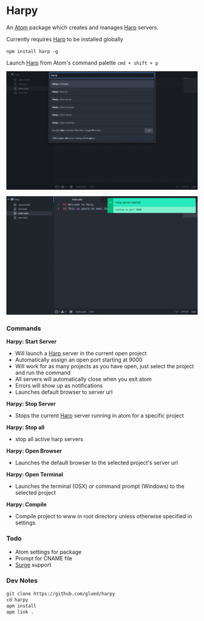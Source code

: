 [Surge]:https://surge.sh
[Harp]:http://harpjs.com/
[Atom]:https://atom.io/

# Harpy
An [Atom] package which creates and manages [Harp] servers.

Currently requires [Harp] to be installed globally

`npm install harp -g`

Launch [Harp] from Atom's command palette `cmd + shift + p`

![Harpy Commands](https://github.com/glued/harpy/raw/master/img/01.jpg)

![Harpy Server](https://github.com/glued/harpy/raw/master/img/02.jpg)

### Commands

**Harpy: Start Server**
  - Will launch a [Harp] server in the current open project
  - Automatically assign an open port starting at 9000
  - Will work for as many projects as you have open, just select the project and run the command
  - All servers will automatically close when you exit atom
  - Errors will show up as notifications
  - Launches default browser to server url

**Harpy: Stop Server**
  - Stops the current [Harp] server running in atom for a specific project

**Harpy: Stop all**
  - stop all active harp servers

**Harpy: Open Browser**
 - Launches the default browser to the selected project's server url

**Harpy: Open Terminal**
 - Launches the terminal (OSX) or command prompt (Windows) to the selected project

**Harpy: Compile**
- Compile project to www in root directory unless otherwise specified in settings

### Todo
* Atom settings for package
* Prompt for CNAME file
* [Surge] support

### Dev Notes
```
git clone https://github.com/glued/harpy
cd harpy
apm install
apm link .
```
